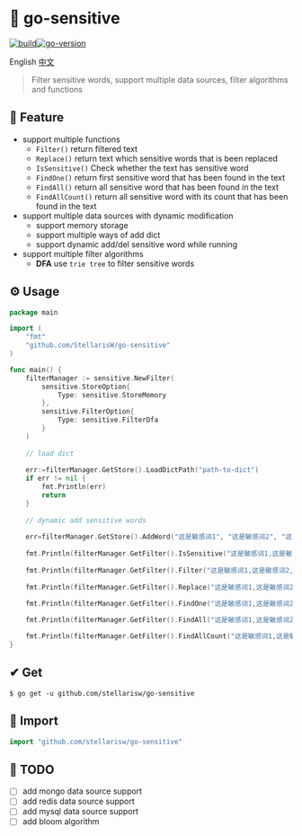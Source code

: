 # 🚫 go-sensitive

[![build](https://img.shields.io/badge/build-0.90-brightgreen)](https://github.com/LanshanTeam/wecqupt)[![go-version](https://img.shields.io/badge/go-~%3D1.19-30dff3?logo=go)](https://github.com/LanshanTeam/wecqupt)

English [中文](README-zh_cn.md)

> Filter sensitive words, support multiple data sources, filter algorithms and functions

## 🌟 Feature

- support multiple functions
    - `Filter()` return filtered text
    - `Replace()` return text which sensitive words that is been replaced
    - `IsSensitive()` Check whether the text has sensitive word
    - `FindOne()` return first sensitive word that has been found in the text
    - `FindAll()` return all sensitive word that has been found in the text
    - `FindAllCount()` return all sensitive word with its count that has been found in the text
- support multiple data sources with dynamic modification
    - support memory storage
    - support multiple ways of add dict
    - support dynamic add/del sensitive word while running
- support multiple filter algorithms
    - **DFA** use `trie tree`  to filter sensitive words

## ⚙ Usage

```go
package main

import (
	"fmt"
	"github.com/StellarisW/go-sensitive"
)

func main() {
    filterManager := sensitive.NewFilter(
        sensitive.StoreOption{
            Type: sensitive.StoreMemory
        },
        sensitive.FilterOption{
            Type: sensitive.FilterDfa
        }
    )
    
    // load dict
    
    err:=filterManager.GetStore().LoadDictPath("path-to-dict")
    if err != nil {
        fmt.Println(err)
        return
	}
    
    // dynamic add sensitive words
    
    err=filterManager.GetStore().AddWord("这是敏感词1", "这是敏感词2", "这是敏感词3")
    
    fmt.Println(filterManager.GetFilter().IsSensitive("这是敏感词1,这是敏感词2,这是敏感词3,这是敏感词1,这里没有敏感词"))
    
    fmt.Println(filterManager.GetFilter().Filter("这是敏感词1,这是敏感词2,这是敏感词3,这是敏感词1,这里没有敏感词"))
    
    fmt.Println(filterManager.GetFilter().Replace("这是敏感词1,这是敏感词2,这是敏感词3,这是敏感词1,这里没有敏感词", '*'))
    
    fmt.Println(filterManager.GetFilter().FindOne("这是敏感词1,这是敏感词2,这是敏感词3,这是敏感词1,这里没有敏感词"))

    fmt.Println(filterManager.GetFilter().FindAll("这是敏感词1,这是敏感词2,这是敏感词3,这是敏感词1,这里没有敏感词"))

    fmt.Println(filterManager.GetFilter().FindAllCount("这是敏感词1,这是敏感词2,这是敏感词3,这是敏感词1,这里没有敏感词"))
}
```

## ✔ Get

```
$ go get -u github.com/stellarisw/go-sensitive
```

## 📂 Import

```go
import "github.com/stellarisw/go-sensitive"
```

## 

## 📌 TODO

- [ ] add mongo data source support
- [ ] add redis data source support
- [ ] add mysql data source support
- [ ] add  bloom algorithm
